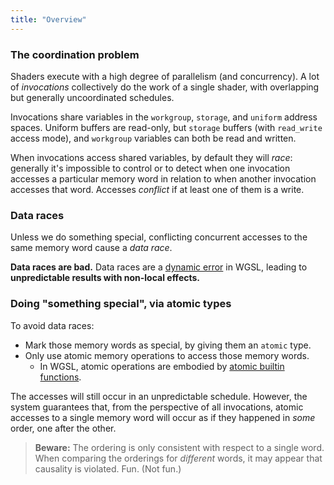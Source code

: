 ```yaml
---
title: "Overview"
---
```


### The coordination problem

Shaders execute with a high degree of parallelism (and concurrency).
A lot of *invocations* collectively do the work of a single shader, with
overlapping but generally uncoordinated schedules.

Invocations share variables in the `workgroup`, `storage`, and `uniform` address spaces.
Uniform buffers are read-only, but `storage` buffers (with `read_write` access mode), and `workgroup`
variables can both be read and written.

When invocations access shared variables, by default they will *race*:
generally it's impossible to control or to detect when
one invocation accesses a particular memory word in relation
to when another invocation accesses that word.
Accesses *conflict* if at least one of them is a write.

### Data races

Unless we do something special, conflicting concurrent accesses to the same memory word
cause a *data race*.

**Data races are bad.**
Data races are a [dynamic error](https://w3.org/TR/WGSL#dynamic-error) in WGSL,
leading to **unpredictable results with non-local effects.**

### Doing "something special", via atomic types

To avoid data races:
* Mark those memory words as special, by giving them an `atomic` type.
* Only use atomic memory operations to access those memory words.
    * In WGSL, atomic operations are embodied by
        [atomic builtin functions](https://www.w3.org/TR/WGSL/#atomic-builtin-functions).

The accesses will still occur in an unpredictable schedule.
However, the system guarantees that, from the perspective of all invocations,
atomic accesses to a single memory word will occur as if they happened in *some*
order, one after the other.

> **Beware:** The ordering is only consistent with respect to a single word.
When comparing the orderings for *different* words, it may appear that causality is violated.
Fun. (Not fun.)
